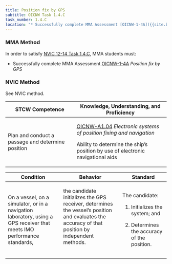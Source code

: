 ```yaml
---
title: Position fix by GPS
subtitle: OICNW Task 1.4.C 
task_number: 1.4.C
location: "* Successfully complete MMA Assessment [OICNW-1-4A]({{site.baseurl}}/assessments/Deck/OICNW-1-4A) *Position fix by GPS*" 
---
```



### MMA Method

In order to satisfy  [NVIC 12-14  Task  1.4.C]({{site.baseurl}}/assets/images/nvic-12-14.pdf), MMA students must:

* Successfully complete MMA Assessment [OICNW-1-4A]({{site.baseurl}}/assessments/Deck/OICNW-1-4A) *Position fix by GPS*


### NVIC Method

<a onclick="togglevisibility('nvic_methods')" >See NVIC method.</a>

<div id='nvic_methods' class='hide'>

<table>
<thead>
<tr>
<th class='forty'> STCW Competence </th>
<th class='sixty'> Knowledge, Understanding, and Proficiency </th>
</tr>
</thead>




<tbody>
<tr><td markdown='1'>

Plan and conduct a passage and determine position

</td><td markdown='1'>

[OICNW-A1.04](../../tables/21.html#OICNW-A1.04) *Electronic systems of position fixing and navigation*

Ability to determine the ship’s position by use of electronic navigational aids 


</td></tr>


</tbody>
</table>


<table>
<thead>
<tr><th class='twenty'>  Condition </th><th class='twenty'> Behavior </th><th  class='sixty'>Standard </th></tr>
</thead>
<tbody >



<tr><td markdown='1'>

On a vessel, on a simulator, or in a navigation laboratory, using a GPS receiver that meets IMO performance standards,

</td><td markdown='1'>

the candidate initializes the GPS receiver, determines the vessel’s position and evaluates the accuracy of that position by independent methods.

<br>

<div class="tooltip">
<span class="tooltiptext">
</span>
</div>


</td><td markdown='1'>

The candidate:

1. Initializes the system; and

2. Determines the accuracy of the position.

</td></tr>
</tbody>
</table>
</div>
